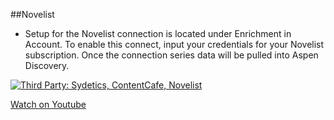 ##Novelist

- Setup for the Novelist connection is located under Enrichment in Account. To enable this connect, input your credentials for your Novelist subscription. Once the connection series data will be pulled into Aspen Discovery. 

[![Third Party: Sydetics, ContentCafe, Novelist](/manual/images/Third-Party-Integration.jpg)](https://youtu.be/F0k5rmIc1FA)

[Watch on Youtube](https://youtu.be/F0k5rmIc1FA)

